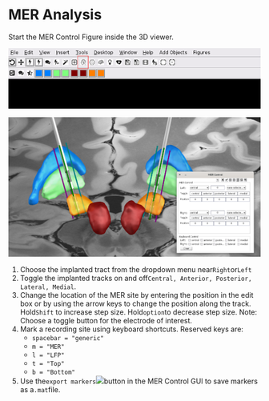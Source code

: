 # MER Analysis

Start the MER Control Figure inside the 3D viewer.

![](../../.gitbook/assets/3DViewerMERMenu.png)

![](../../.gitbook/assets/3DViewerMERControl.png)

1. Choose the implanted tract from the dropdown menu near`Right`or`Left`
2. Toggle the implanted tracks on and off`Central, Anterior, Posterior, Lateral, Medial`.
3. Change the location of the MER site by entering the position in the edit box or by using the arrow keys to change the position along the track. Hold`Shift` to increase step size. Hold`option`to decrease step size. Note: Choose a toggle button for the electrode of interest.
4. Mark a recording site using keyboard shortcuts. Reserved keys are:
   * `spacebar = "generic"`
   * `m = "MER"`
   * `l = "LFP"`
   * `t = "Top"`
   * `b = "Bottom"`
5. Use the`export markers`[![](https://github.com/leaddbs/leaddbs/raw/master/icons/export.png)](https://github.com/leaddbs/leaddbs/blob/master/icons/export.png)button in the MER Control GUI to save markers as a`.mat`file.
